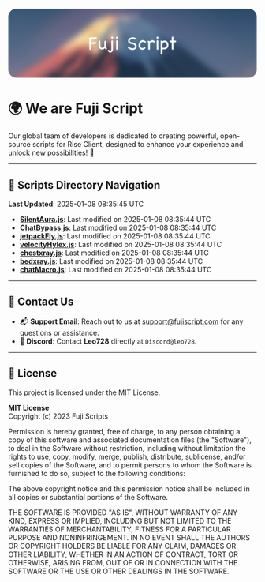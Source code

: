 ![Banner](.github/b.webp)

# 🌍 **We are Fuji Script**

Our global team of developers is dedicated to creating powerful, open-source scripts for Rise Client, designed to enhance your experience and unlock new possibilities! 🌟

---
<!-- SCRIPTS_NAVIGATION_START -->
## 📂 **Scripts Directory Navigation**

**Last Updated**: 2025-01-08 08:35:45 UTC

- **[SilentAura.js](scripts/SilentAura.js)**: Last modified on 2025-01-08 08:35:44 UTC
- **[ChatBypass.js](scripts/ChatBypass.js)**: Last modified on 2025-01-08 08:35:44 UTC
- **[jetpackFly.js](scripts/jetpackFly.js)**: Last modified on 2025-01-08 08:35:44 UTC
- **[velocityHylex.js](scripts/velocityHylex.js)**: Last modified on 2025-01-08 08:35:44 UTC
- **[chestxray.js](scripts/chestxray.js)**: Last modified on 2025-01-08 08:35:44 UTC
- **[bedxray.js](scripts/bedxray.js)**: Last modified on 2025-01-08 08:35:44 UTC
- **[chatMacro.js](scripts/chatMacro.js)**: Last modified on 2025-01-08 08:35:44 UTC

<!-- SCRIPTS_NAVIGATION_END -->

---

## 💬 **Contact Us**  
- 📬 **Support Email**: Reach out to us at [support@fujiscript.com](mailto:support@fujiscript.com) for any questions or assistance.  
- 💬 **Discord**: Contact **Leo728** directly at `Discord@leo728`.

---

## 📜 **License**

This project is licensed under the MIT License.  

**MIT License**  
Copyright (c) 2023 Fuji Scripts  

Permission is hereby granted, free of charge, to any person obtaining a copy of this software and associated documentation files (the "Software"), to deal in the Software without restriction, including without limitation the rights to use, copy, modify, merge, publish, distribute, sublicense, and/or sell copies of the Software, and to permit persons to whom the Software is furnished to do so, subject to the following conditions:  

The above copyright notice and this permission notice shall be included in all copies or substantial portions of the Software.  

THE SOFTWARE IS PROVIDED "AS IS", WITHOUT WARRANTY OF ANY KIND, EXPRESS OR IMPLIED, INCLUDING BUT NOT LIMITED TO THE WARRANTIES OF MERCHANTABILITY, FITNESS FOR A PARTICULAR PURPOSE AND NONINFRINGEMENT. IN NO EVENT SHALL THE AUTHORS OR COPYRIGHT HOLDERS BE LIABLE FOR ANY CLAIM, DAMAGES OR OTHER LIABILITY, WHETHER IN AN ACTION OF CONTRACT, TORT OR OTHERWISE, ARISING FROM, OUT OF OR IN CONNECTION WITH THE SOFTWARE OR THE USE OR OTHER DEALINGS IN THE SOFTWARE.  
